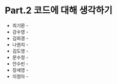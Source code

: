 # Part.2 코드에 대해 생각하기

- 최기환 - []()
- 강수영 - []()
- 김희경 - []()
- 나원지 - []()
- 김도영 - []()
- 문수정 - []()
- 안수빈 - []()
- 장세영 - []()
- 이정아 - []()